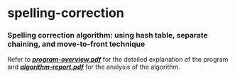 # spelling-correction
### Spelling correction algorithm: using hash table, separate chaining, and move-to-front technique

Refer to [_**program-overview.pdf**_](https://github.com/leolinardi/spelling-correction/blob/master/program-overview.pdf) for the detailed explanation of the program and [_**algorithm-report.pdf**_](https://github.com/leolinardi/spelling-correction/blob/master/algorithm-report.pdf) for the analysis of the algorithm.
